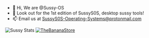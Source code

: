 - 👋 Hi, We are @Sussy-OS
- 👀 Look out for the 1st edition of SussyS0S, desktop sussy tools!
- 📫 Email us at SussyS0S-Operating-Systems@protonmail.com


![Sussy Stats](https://github-readme-stats.vercel.app/api?username=Sussy-OS&show_icons=true&theme=solarized-light)
[![TheBananaStore](https://github-readme-stats.vercel.app/api/pin/?username=TheBananaStore&repo=TheBananaStore)](https://github.com/TheBananaStore/github-readme-stats)

<!---
Sussy-OS/Sussy-OS is a ✨ special ✨ repository because its `README.md` (this file) appears on your GitHub profile.
You can click the Preview link to take a look at your changes.
--->

